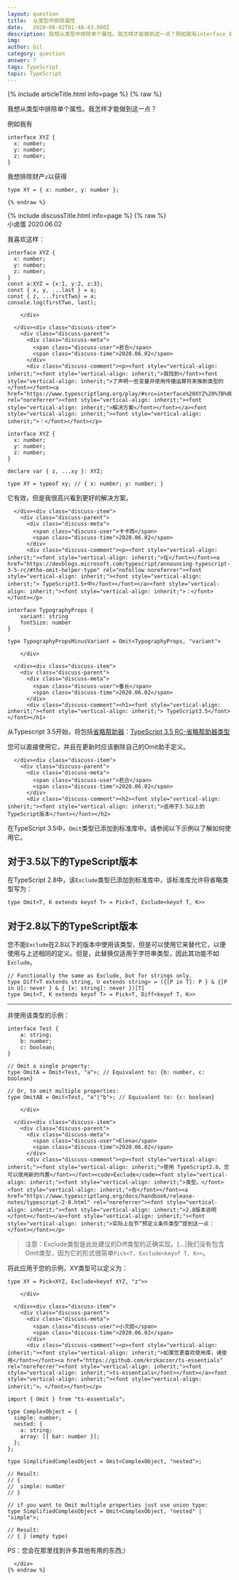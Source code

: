 ```yaml
---
layout: question
title:  从类型中排除属性
date:   2020-06-02T01:48:43.000Z
description: 我想从类型中排除单个属性。我怎样才能做到这一点？例如我有interface XYZ {  x  number;  y  number;  z...
img: 
author: Gil
category: question
answer: 7
tags: TypeScript
topic: TypeScript
---
```

<div class="article-root">
  <div class="article">
    {% include articleTitle.html info=page %}
    {% raw %}
    <div class="article-content"><p><font style="vertical-align: inherit;"><font style="vertical-align: inherit;">我想从类型中排除单个属性。</font><font style="vertical-align: inherit;">我怎样才能做到这一点？</font></font></p>

<p><font style="vertical-align: inherit;"><font style="vertical-align: inherit;">例如我有</font></font></p>

<pre class="lang-js prettyprint prettyprinted" style=""><code><span class="kwd">interface</span><span class="pln"> XYZ </span><span class="pun">{</span><span class="pln">
  x</span><span class="pun">:</span><span class="pln"> number</span><span class="pun">;</span><span class="pln">
  y</span><span class="pun">:</span><span class="pln"> number</span><span class="pun">;</span><span class="pln">
  z</span><span class="pun">:</span><span class="pln"> number</span><span class="pun">;</span><span class="pln">
</span><span class="pun">}</span></code></pre>

<p><font style="vertical-align: inherit;"><font style="vertical-align: inherit;">我想排除财产</font></font><code>z</code><font style="vertical-align: inherit;"><font style="vertical-align: inherit;">以获得</font></font></p>

<pre class="lang-js prettyprint prettyprinted" style=""><code><span class="pln">type XY </span><span class="pun">=</span><span class="pln"> </span><span class="pun">{</span><span class="pln"> x</span><span class="pun">:</span><span class="pln"> number</span><span class="pun">,</span><span class="pln"> y</span><span class="pun">:</span><span class="pln"> number </span><span class="pun">};</span></code></pre></div>
    {% endraw %}
  </div>

  <div class="discuss-wrapper">
    {% include discussTitle.html info=page %}
    {% raw %}
    <div class="discuss-item">
        <div class="discuss-parent">
          <div class="discuss-meta">
            <span class="discuss-user">小卤蛋</span>
            <span class="discuss-time">2020.06.02</span>
          </div>
          <div class="discuss-comment"><p><font style="vertical-align: inherit;"><font style="vertical-align: inherit;">我喜欢这样：</font></font></p>

<pre class="lang-js prettyprint prettyprinted" style=""><code><span class="kwd">interface</span><span class="pln"> XYZ </span><span class="pun">{</span><span class="pln">
  x</span><span class="pun">:</span><span class="pln"> number</span><span class="pun">;</span><span class="pln">
  y</span><span class="pun">:</span><span class="pln"> number</span><span class="pun">;</span><span class="pln">
  z</span><span class="pun">:</span><span class="pln"> number</span><span class="pun">;</span><span class="pln">
</span><span class="pun">}</span><span class="pln">
</span><span class="kwd">const</span><span class="pln"> a</span><span class="pun">:</span><span class="pln">XYZ </span><span class="pun">=</span><span class="pln"> </span><span class="pun">{</span><span class="pln">x</span><span class="pun">:</span><span class="lit">1</span><span class="pun">,</span><span class="pln"> y</span><span class="pun">:</span><span class="lit">2</span><span class="pun">,</span><span class="pln"> z</span><span class="pun">:</span><span class="lit">3</span><span class="pun">};</span><span class="pln">
</span><span class="kwd">const</span><span class="pln"> </span><span class="pun">{</span><span class="pln"> x</span><span class="pun">,</span><span class="pln"> y</span><span class="pun">,</span><span class="pln"> </span><span class="pun">...</span><span class="pln">last </span><span class="pun">}</span><span class="pln"> </span><span class="pun">=</span><span class="pln"> a</span><span class="pun">;</span><span class="pln">
</span><span class="kwd">const</span><span class="pln"> </span><span class="pun">{</span><span class="pln"> z</span><span class="pun">,</span><span class="pln"> </span><span class="pun">...</span><span class="pln">firstTwo</span><span class="pun">}</span><span class="pln"> </span><span class="pun">=</span><span class="pln"> a</span><span class="pun">;</span><span class="pln">
console</span><span class="pun">.</span><span class="pln">log</span><span class="pun">(</span><span class="pln">firstTwo</span><span class="pun">,</span><span class="pln"> last</span><span class="pun">);</span></code></pre></div>
        </div>
        
      </div><div class="discuss-item">
        <div class="discuss-parent">
          <div class="discuss-meta">
            <span class="discuss-user">若合</span>
            <span class="discuss-time">2020.06.02</span>
          </div>
          <div class="discuss-comment"><p><font style="vertical-align: inherit;"><font style="vertical-align: inherit;">我找到</font><font style="vertical-align: inherit;">了声明一些变量并使用传播运算符来推断类型的</font></font><a href="https://www.typescriptlang.org/play/#src=interface%20XYZ%20%7B%0D%0A%20%20x%3A%20number%3B%0D%0A%20%20y%3A%20number%3B%0D%0A%20%20z%3A%20number%3B%0D%0A%7D%0D%0A%0D%0Adeclare%20var%20%7B%20z%2C%20...xy%20%7D%3A%20XYZ%3B%0D%0A%0D%0Atype%20XY%20%3D%20typeof%20xy%3B%20%2F%2F%20%7B%20x%3A%20number%3B%20y%3A%20number%3B%20%7D" rel="noreferrer"><font style="vertical-align: inherit;"><font style="vertical-align: inherit;">解决方案</font></font></a><font style="vertical-align: inherit;"><font style="vertical-align: inherit;">：</font></font></p>

<pre class="lang-js prettyprint prettyprinted" style=""><code><span class="kwd">interface</span><span class="pln"> XYZ </span><span class="pun">{</span><span class="pln">
  x</span><span class="pun">:</span><span class="pln"> number</span><span class="pun">;</span><span class="pln">
  y</span><span class="pun">:</span><span class="pln"> number</span><span class="pun">;</span><span class="pln">
  z</span><span class="pun">:</span><span class="pln"> number</span><span class="pun">;</span><span class="pln">
</span><span class="pun">}</span><span class="pln">

declare </span><span class="kwd">var</span><span class="pln"> </span><span class="pun">{</span><span class="pln"> z</span><span class="pun">,</span><span class="pln"> </span><span class="pun">...</span><span class="pln">xy </span><span class="pun">}:</span><span class="pln"> XYZ</span><span class="pun">;</span><span class="pln">

type XY </span><span class="pun">=</span><span class="pln"> </span><span class="kwd">typeof</span><span class="pln"> xy</span><span class="pun">;</span><span class="pln"> </span><span class="com">// { x: number; y: number; }</span></code></pre>

<p><font style="vertical-align: inherit;"><font style="vertical-align: inherit;">它有效，但是我很高兴看到更好的解决方案。</font></font></p></div>
        </div>
        
      </div><div class="discuss-item">
        <div class="discuss-parent">
          <div class="discuss-meta">
            <span class="discuss-user">卡卡西</span>
            <span class="discuss-time">2020.06.02</span>
          </div>
          <div class="discuss-comment"><p><font style="vertical-align: inherit;"><font style="vertical-align: inherit;">在</font></font><a href="https://devblogs.microsoft.com/typescript/announcing-typescript-3-5-rc/#the-omit-helper-type" rel="nofollow noreferrer"><font style="vertical-align: inherit;"><font style="vertical-align: inherit;"> TypeScript3.5+中</font></font></a><font style="vertical-align: inherit;"><font style="vertical-align: inherit;">：</font></font></p>

<pre class="lang-js prettyprint prettyprinted" style=""><code><span class="kwd">interface</span><span class="pln"> </span><span class="typ">TypographyProps</span><span class="pln"> </span><span class="pun">{</span><span class="pln">
    variant</span><span class="pun">:</span><span class="pln"> string
    fontSize</span><span class="pun">:</span><span class="pln"> number
</span><span class="pun">}</span><span class="pln">

type </span><span class="typ">TypographyPropsMinusVariant</span><span class="pln"> </span><span class="pun">=</span><span class="pln"> </span><span class="typ">Omit</span><span class="pun">&lt;</span><span class="typ">TypographyProps</span><span class="pun">,</span><span class="pln"> </span><span class="str">"variant"</span><span class="pun">&gt;</span></code></pre></div>
        </div>
        
      </div><div class="discuss-item">
        <div class="discuss-parent">
          <div class="discuss-meta">
            <span class="discuss-user">番长</span>
            <span class="discuss-time">2020.06.02</span>
          </div>
          <div class="discuss-comment"><h1><font style="vertical-align: inherit;"><font style="vertical-align: inherit;"> TypeScript3.5</font></font></h1>

<p><font style="vertical-align: inherit;"><font style="vertical-align: inherit;">从Typescript 3.5开始，将包括</font><a href="https://devblogs.microsoft.com/typescript/announcing-typescript-3-5-rc/#the-omit-helper-type" rel="noreferrer"><font style="vertical-align: inherit;">省略帮助器</font></a><font style="vertical-align: inherit;">：</font></font><a href="https://devblogs.microsoft.com/typescript/announcing-typescript-3-5-rc/#the-omit-helper-type" rel="noreferrer"><font style="vertical-align: inherit;"><font style="vertical-align: inherit;">TypeScript 3.5 RC-省略帮助器类型</font></font></a></p>

<p><font style="vertical-align: inherit;"><font style="vertical-align: inherit;">您可以直接使用它，并且在更新时应该删除自己的Omit助手定义。</font></font></p></div>
        </div>
        
      </div><div class="discuss-item">
        <div class="discuss-parent">
          <div class="discuss-meta">
            <span class="discuss-user">若合</span>
            <span class="discuss-time">2020.06.02</span>
          </div>
          <div class="discuss-comment"><h2><font style="vertical-align: inherit;"><font style="vertical-align: inherit;">适用于3.5以上的TypeScript版本</font></font></h2>

<p><font style="vertical-align: inherit;"><font style="vertical-align: inherit;">在TypeScript 3.5中，</font></font><code>Omit</code><font style="vertical-align: inherit;"><font style="vertical-align: inherit;">类型已添加到标准库中。</font><font style="vertical-align: inherit;">请参阅以下示例以了解如何使用它。</font></font></p>

<h2><font style="vertical-align: inherit;"><font style="vertical-align: inherit;">对于3.5以下的TypeScript版本</font></font></h2>

<p><font style="vertical-align: inherit;"><font style="vertical-align: inherit;">在TypeScript 2.8中，该</font></font><code>Exclude</code><font style="vertical-align: inherit;"><font style="vertical-align: inherit;">类型已添加到标准库中，该标准库允许将省略类型写为：</font></font></p>

<pre class="lang-js prettyprint prettyprinted" style=""><code><span class="pln">type </span><span class="typ">Omit</span><span class="pun">&lt;</span><span class="pln">T</span><span class="pun">,</span><span class="pln"> K extends keyof T</span><span class="pun">&gt;</span><span class="pln"> </span><span class="pun">=</span><span class="pln"> </span><span class="typ">Pick</span><span class="pun">&lt;</span><span class="pln">T</span><span class="pun">,</span><span class="pln"> </span><span class="typ">Exclude</span><span class="pun">&lt;</span><span class="pln">keyof T</span><span class="pun">,</span><span class="pln"> K</span><span class="pun">&gt;&gt;</span></code></pre>

<h2><font style="vertical-align: inherit;"><font style="vertical-align: inherit;">对于2.8以下的TypeScript版本</font></font></h2>

<p><font style="vertical-align: inherit;"><font style="vertical-align: inherit;">您不能</font></font><code>Exclude</code><font style="vertical-align: inherit;"><font style="vertical-align: inherit;">在2.8以下的版本中</font><font style="vertical-align: inherit;">使用该</font><font style="vertical-align: inherit;">类型，但是可以使用它来替代它，以便使用与上述相同的定义。</font><font style="vertical-align: inherit;">但是，此替换仅适用于字符串类型，因此其功能不如</font></font><code>Exclude</code><font style="vertical-align: inherit;"><font style="vertical-align: inherit;">。</font></font></p>

<pre class="lang-js prettyprint prettyprinted" style=""><code><span class="com">// Functionally the same as Exclude, but for strings only.</span><span class="pln">
type </span><span class="typ">Diff</span><span class="pun">&lt;</span><span class="pln">T extends string</span><span class="pun">,</span><span class="pln"> U extends string</span><span class="pun">&gt;</span><span class="pln"> </span><span class="pun">=</span><span class="pln"> </span><span class="pun">({[</span><span class="pln">P in T</span><span class="pun">]:</span><span class="pln"> P </span><span class="pun">}</span><span class="pln"> </span><span class="pun">&amp;</span><span class="pln"> </span><span class="pun">{[</span><span class="pln">P in U</span><span class="pun">]:</span><span class="pln"> never </span><span class="pun">}</span><span class="pln"> </span><span class="pun">&amp;</span><span class="pln"> </span><span class="pun">{</span><span class="pln"> </span><span class="pun">[</span><span class="pln">x</span><span class="pun">:</span><span class="pln"> string</span><span class="pun">]:</span><span class="pln"> never </span><span class="pun">})[</span><span class="pln">T</span><span class="pun">]</span><span class="pln">
type </span><span class="typ">Omit</span><span class="pun">&lt;</span><span class="pln">T</span><span class="pun">,</span><span class="pln"> K extends keyof T</span><span class="pun">&gt;</span><span class="pln"> </span><span class="pun">=</span><span class="pln"> </span><span class="typ">Pick</span><span class="pun">&lt;</span><span class="pln">T</span><span class="pun">,</span><span class="pln"> </span><span class="typ">Diff</span><span class="pun">&lt;</span><span class="pln">keyof T</span><span class="pun">,</span><span class="pln"> K</span><span class="pun">&gt;&gt;</span></code></pre>

<hr>

<p><font style="vertical-align: inherit;"><font style="vertical-align: inherit;">并使用该类型的示例：</font></font></p>

<pre class="lang-js prettyprint prettyprinted" style=""><code><span class="kwd">interface</span><span class="pln"> </span><span class="typ">Test</span><span class="pln"> </span><span class="pun">{</span><span class="pln">
    a</span><span class="pun">:</span><span class="pln"> string</span><span class="pun">;</span><span class="pln">
    b</span><span class="pun">:</span><span class="pln"> number</span><span class="pun">;</span><span class="pln">
    c</span><span class="pun">:</span><span class="pln"> boolean</span><span class="pun">;</span><span class="pln">
</span><span class="pun">}</span><span class="pln">

</span><span class="com">// Omit a single property:</span><span class="pln">
type </span><span class="typ">OmitA</span><span class="pln"> </span><span class="pun">=</span><span class="pln"> </span><span class="typ">Omit</span><span class="pun">&lt;</span><span class="typ">Test</span><span class="pun">,</span><span class="pln"> </span><span class="str">"a"</span><span class="pun">&gt;;</span><span class="pln"> </span><span class="com">// Equivalent to: {b: number, c: boolean}</span><span class="pln">

</span><span class="com">// Or, to omit multiple properties:</span><span class="pln">
type </span><span class="typ">OmitAB</span><span class="pln"> </span><span class="pun">=</span><span class="pln"> </span><span class="typ">Omit</span><span class="pun">&lt;</span><span class="typ">Test</span><span class="pun">,</span><span class="pln"> </span><span class="str">"a"</span><span class="pun">|</span><span class="str">"b"</span><span class="pun">&gt;;</span><span class="pln"> </span><span class="com">// Equivalent to: {c: boolean}</span></code></pre></div>
        </div>
        
      </div><div class="discuss-item">
        <div class="discuss-parent">
          <div class="discuss-meta">
            <span class="discuss-user">Elena</span>
            <span class="discuss-time">2020.06.02</span>
          </div>
          <div class="discuss-comment"><p><font style="vertical-align: inherit;"><font style="vertical-align: inherit;">使用 TypeScript2.8，您可以使用新的内置</font></font><code>Exclude</code><font style="vertical-align: inherit;"><font style="vertical-align: inherit;">类型。</font><font style="vertical-align: inherit;">在</font></font><a href="https://www.typescriptlang.org/docs/handbook/release-notes/typescript-2-8.html" rel="noreferrer"><font style="vertical-align: inherit;"><font style="vertical-align: inherit;">2.8版本说明</font></font></a><font style="vertical-align: inherit;"><font style="vertical-align: inherit;">实际上在节“预定义条件类型”提到这一点：</font></font></p>

<blockquote>
  <p><font style="vertical-align: inherit;"><font style="vertical-align: inherit;">注意：Exclude类型是此处建议的Diff类型的正确实现。</font><font style="vertical-align: inherit;">[...]我们没有包含Omit类型，因为它的形式很简单</font></font><code>Pick&lt;T, Exclude&lt;keyof T, K&gt;&gt;</code><font style="vertical-align: inherit;"><font style="vertical-align: inherit;">。</font></font></p>
</blockquote>

<p><font style="vertical-align: inherit;"><font style="vertical-align: inherit;">将此应用于您的示例，XY类型可以定义为：</font></font></p>

<pre class="lang-js prettyprint prettyprinted" style=""><code><span class="pln">type XY </span><span class="pun">=</span><span class="pln"> </span><span class="typ">Pick</span><span class="pun">&lt;</span><span class="pln">XYZ</span><span class="pun">,</span><span class="pln"> </span><span class="typ">Exclude</span><span class="pun">&lt;</span><span class="pln">keyof XYZ</span><span class="pun">,</span><span class="pln"> </span><span class="str">"z"</span><span class="pun">&gt;&gt;</span></code></pre></div>
        </div>
        
      </div><div class="discuss-item">
        <div class="discuss-parent">
          <div class="discuss-meta">
            <span class="discuss-user">小次郎</span>
            <span class="discuss-time">2020.06.02</span>
          </div>
          <div class="discuss-comment"><p><font style="vertical-align: inherit;"><font style="vertical-align: inherit;">如果您更喜欢使用库，请使用</font></font><a href="https://github.com/krzkaczor/ts-essentials" rel="noreferrer"><font style="vertical-align: inherit;"><font style="vertical-align: inherit;">ts-essentials</font></font></a><font style="vertical-align: inherit;"><font style="vertical-align: inherit;">。</font></font></p>

<pre class="lang-js prettyprint prettyprinted" style=""><code><span class="kwd">import</span><span class="pln"> </span><span class="pun">{</span><span class="pln"> </span><span class="typ">Omit</span><span class="pln"> </span><span class="pun">}</span><span class="pln"> </span><span class="kwd">from</span><span class="pln"> </span><span class="str">"ts-essentials"</span><span class="pun">;</span><span class="pln">

type </span><span class="typ">ComplexObject</span><span class="pln"> </span><span class="pun">=</span><span class="pln"> </span><span class="pun">{</span><span class="pln">
  simple</span><span class="pun">:</span><span class="pln"> number</span><span class="pun">;</span><span class="pln">
  nested</span><span class="pun">:</span><span class="pln"> </span><span class="pun">{</span><span class="pln">
    a</span><span class="pun">:</span><span class="pln"> string</span><span class="pun">;</span><span class="pln">
    array</span><span class="pun">:</span><span class="pln"> </span><span class="pun">[{</span><span class="pln"> bar</span><span class="pun">:</span><span class="pln"> number </span><span class="pun">}];</span><span class="pln">
  </span><span class="pun">};</span><span class="pln">
</span><span class="pun">};</span><span class="pln">

type </span><span class="typ">SimplifiedComplexObject</span><span class="pln"> </span><span class="pun">=</span><span class="pln"> </span><span class="typ">Omit</span><span class="pun">&lt;</span><span class="typ">ComplexObject</span><span class="pun">,</span><span class="pln"> </span><span class="str">"nested"</span><span class="pun">&gt;;</span><span class="pln">

</span><span class="com">// Result:</span><span class="pln">
</span><span class="com">// {</span><span class="pln">
</span><span class="com">//  simple: number</span><span class="pln">
</span><span class="com">// }</span><span class="pln">

</span><span class="com">// if you want to Omit multiple properties just use union type:</span><span class="pln">
type </span><span class="typ">SimplifiedComplexObject</span><span class="pln"> </span><span class="pun">=</span><span class="pln"> </span><span class="typ">Omit</span><span class="pun">&lt;</span><span class="typ">ComplexObject</span><span class="pun">,</span><span class="pln"> </span><span class="str">"nested"</span><span class="pln"> </span><span class="pun">|</span><span class="pln"> </span><span class="str">"simple"</span><span class="pun">&gt;;</span><span class="pln">

</span><span class="com">// Result:</span><span class="pln">
</span><span class="com">// { } (empty type)</span></code></pre>

<p><font style="vertical-align: inherit;"><font style="vertical-align: inherit;">PS：您会在那里找到许多其他有用的东西;）</font></font></p></div>
        </div>
        
      </div>
    {% endraw %}
  </div>
<div>
